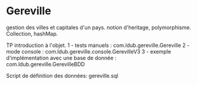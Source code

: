 # Gereville

gestion des villes et capitales d'un pays. notion d'heritage, polymorphisme. Collection, hashMap.

TP introduction à l'objet.
 1 - tests manuels : com.ldub.gereville.Gereville
 2 - mode console : com.ldub.gereville.console.GerevilleV3
 3 - exemple d'implémentation avec une base de donnée : com.ldub.gereville.GerevilleBDD


Script de définition des données: gereville.sql